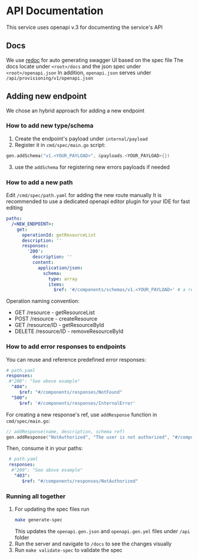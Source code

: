 # API Documentation

This service uses openapi v.3 for documenting the service's API

## Docs

We use [redoc](https://github.com/Redocly/redoc) for auto generating swagger UI based on the spec file
The docs locate under `<root>/docs` and the json spec under `<root>/openapi.json`
In addition, `openapi.json` serves under `/api/provisioning/v1/openapi.json`

## Adding new endpoint

We chose an hybrid approach for adding a new endpoint

### How to add new type/schema
1. Create the endpoint's payload under `internal/payload`
2. Register it in `cmd/spec/main.go` script:
```go
gen.addSchema("v1.<YOUR_PAYLOAD>", &payloads.<YOUR_PAYLOAD>{})
```
3. use the `addSchema` for registering new errors payloads if needed

### How to add a new path
Edit `/cmd/spec/path.yaml` for adding the new route manually
It is recommended to use a dedicated openapi editor plugin for your IDE for fast editing

```yml
paths:
  /<NEW_ENDPOINT>:
    get:
      operationId: getResourceList
      description: ''
      responses:
        '200':
          description: ''
          content:
            application/json:
              schema:
                type: array
                items:
                  $ref: '#/components/schemas/v1.<YOUR_PAYLOAD>' # a reference to the registered type 
```

Operation naming convention:

* GET /resource - getResourceList
* POST /resource - createResource
* GET /resource/ID - getResourceById
* DELETE /resource/ID - removeResourceById

### How to add error responses to endpoints
You can reuse and reference predefined error responses:

 ```yaml
 # path.yaml
 responses:
  #"200": "See above example"
   "404":
      $ref: "#/components/responses/NotFound"
   "500":
      $ref: '#/components/responses/InternalError'
 ```
For creating a new response's ref, use `addResponse` function in `cmd/spec/main.go`:
```go
// addResponse(name, description, schema ref)
gen.addResponse("NotAuthorized", "The user is not authorized", "#/components/schemas/v1.ResponseError")
```
Then, consume it in your paths:
```yaml
 # path.yaml
 responses:
  #"200": "See above example"
   "403":
      $ref: "#/components/responses/NotAuthorized"
```

### Running all together

1. For updating the spec files run
   ```sh
   make generate-spec
   ```
   This updates the `openapi.gen.json` and `openapi.gen.yml` files under `/api` folder
2. Run the server and navigate to `/docs` to see the changes visually
3. Run `make validate-spec` to validate the spec
